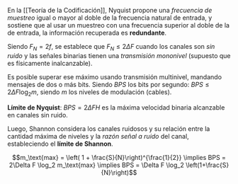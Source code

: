 En la [[Teoría de la Codificación]], Nyquist propone una *frecuencia de muestreo* igual o mayor al doble de la frecuencia natural de entrada, y sostiene que al usar un muestreo con una frecuencia superior al doble de la de entrada, la información recuperada es **redundante**.

Siendo $F_N=2f$, se establece que $F_N \le 2 \Delta F$ cuando los canales son *sin ruido* y las señales binarias tienen una *transmisión mononivel* (supuesto que es físicamente inalcanzable).

Es posible superar ese máximo usando transmisión multinivel, mandando mensajes de dos o más bits. Siendo $BPS$ los bits por segundo: $BPS \le 2 \Delta F \log_2 m$, siendo $m$ los niveles de modulación (cables).

**Límite de Nyquist**: $BPS=2\Delta F H$ es la máxima velocidad binaria alcanzable en canales sin ruido.

Luego, Shannon considera los canales ruidosos y su relación entre la cantidad máxima de niveles y la *razón señal a ruido* del canal, estableciendo el **límite de Shannon**.

$$m_\text{max} = \left( 1 + \frac{S}{N}\right)^{\frac{1}{2}} \implies BPS = 2\Delta F \log_2 m_\text{max} \implies BPS = \Delta F \log_2 \left(1+\frac{S}{N}\right)$$
